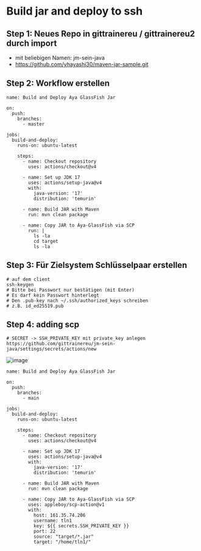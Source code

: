 # Build jar and deploy to ssh 

## Step 1: Neues Repo in gittrainereu / gittrainereu2 durch import  

  
  * mit beliebigen Namen: jm-sein-java 
  * https://github.com/yhayashi30/maven-jar-sample.git

## Step 2: Workflow erstellen 

```
name: Build and Deploy Aya GlassFish Jar

on:
  push:
    branches:
      - master

jobs:
  build-and-deploy:
    runs-on: ubuntu-latest

    steps:
      - name: Checkout repository
        uses: actions/checkout@v4

      - name: Set up JDK 17
        uses: actions/setup-java@v4
        with:
          java-version: '17'
          distribution: 'temurin'

      - name: Build JAR with Maven
        run: mvn clean package

      - name: Copy JAR to Aya-GlassFish via SCP
        run: |
          ls -la
          cd target
          ls -la 

```


## Step 3: Für Zielsystem Schlüsselpaar erstellen 

```
# auf dem client
ssh-keygen
# Bitte bei Passwort nur bestätigen (mit Enter)
# Es darf kein Passwort hinterlegt
# Den .pub-key nach ~/.ssh/authorized_keys schreiben
# z.B. id_ed25519.pub 

```


## Step 4: adding scp 


```
# SECRET -> SSH_PRIVATE_KEY mit private_key anlegen
https://github.com/gittrainereu/jm-sein-java/settings/secrets/actions/new
```

![image](https://github.com/user-attachments/assets/a8c61b8a-d231-4b65-b20b-3a6752e3150e)



```
name: Build and Deploy Aya GlassFish Jar

on:
  push:
    branches:
      - main

jobs:
  build-and-deploy:
    runs-on: ubuntu-latest

    steps:
      - name: Checkout repository
        uses: actions/checkout@v4

      - name: Set up JDK 17
        uses: actions/setup-java@v4
        with:
          java-version: '17'
          distribution: 'temurin'

      - name: Build JAR with Maven
        run: mvn clean package

      - name: Copy JAR to Aya-GlassFish via SCP
        uses: appleboy/scp-action@v1
        with:
          host: 161.35.74.206
          username: tln1
          key: ${{ secrets.SSH_PRIVATE_KEY }}
          port: 22
          source: "target/*.jar"
          target: "/home/tln1/"

```

